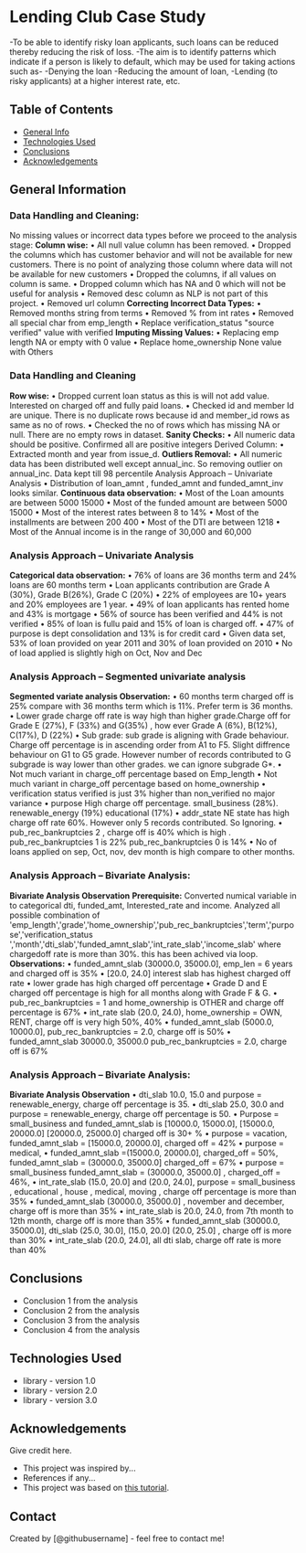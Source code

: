 # Lending Club Case Study
-To be able to identify risky loan applicants, such loans can be reduced thereby reducing the risk of loss.
-The aim is to identify patterns which indicate if a person is likely to default, which may be used for taking actions such as-
	-Denying the loan
	-Reducing the amount of loan,
	-Lending (to risky applicants) at a higher interest rate, etc.


## Table of Contents
* [General Info](#general-information)
* [Technologies Used](#technologies-used)
* [Conclusions](#conclusions)
* [Acknowledgements](#acknowledgements)

<!-- You can include any other section that is pertinent to your problem -->

## General Information
### Data Handling and Cleaning:
No missing values or incorrect data types before we proceed to the analysis stage: 
**Column wise:**
• All null value column has been removed.
• Dropped the columns which has customer behavior and will not be available for new customers. There is no 
point of analyzing those column where data will not be available for new customers
• Dropped the columns, if all values on column is same.
• Dropped column which has NA and 0 which will not be useful for analysis
• Removed desc column as NLP is not part of this project.
• Removed url column
**Correcting Incorrect Data Types:**
• Removed months string from terms
• Removed % from int rates
• Removed all special char from emp_length
• Replace verification_status "source verified" value with verified
**Imputing Missing Values:**
• Replacing emp length NA or empty with 0 value
• Replace home_ownership None value with Others

### Data Handling and Cleaning
**Row wise:**
• Dropped current loan status as this is will not add value. Interested on 
charged off and fully paid loans.
• Checked id and member Id are unique. There is no duplicate rows because 
id and member_id rows as same as no of rows.
• Checked the no of rows which has missing NA or null. There are no empty 
rows in dataset.
**Sanity Checks:**
• All numeric data should be positive. Confirmed all are positive integers
Derived Column:
• Extracted month and year from issue_d. 
**Outliers Removal:**
• All numeric data has been distributed well except annual_inc. So removing 
outlier on annual_inc. Data kept till 98 percentile
Analysis Approach – Univariate Analysis
• Distribution of loan_amnt , funded_amnt and funded_amnt_inv looks 
similar.
**Continuous data observation:**
• Most of the Loan amounts are between 5000 15000
• Most of the funded amount are between 5000 15000
• Most of the interest rates between 8 to 14%
• Most of the installments are between 200 400
• Most of the DTI are between 1218
• Most of the Annual income is in the range of 30,000 and 60,000
### Analysis Approach – Univariate Analysis
**Categorical data observation:** 
• 76% of loans are 36 months term and 24% loans are 60 months term
• Loan applicants contribution are Grade A (30%), Grade B(26%), Grade C 
(20%) 
• 22% of employees are 10+ years and 20% employees are 1 year.
• 49% of loan applicants has rented home and 43% is mortgage
• 56% of source has been verified and 44% is not verified
• 85% of loan is fullu paid and 15% of loan is charged off.
• 47% of purpose is dept consolidation and 13% is for credit card
• Given data set, 53% of loan provided on year 2011 and 30% of loan provided 
on 2010
• No of load applied is slightly high on Oct, Nov and Dec

### Analysis Approach – Segmented univariate analysis
**Segmented variate analysis Observation:**
• 60 months term charged off is 25% compare with 36 months term which is 11%. Prefer term is 36 months.
• Lower grade charge off rate is way high than higher grade.Charge off for Grade E (27%), F (33%) and G(35%) 
, how ever Grade A (6%), B(12%), C(17%), D (22%)
• Sub grade: sub grade is aligning with Grade behaviour. Charge off percentage is in ascending order from A1 
to F5. Slight diffrence behaviour on G1 to G5 grade. However number of records contributed to G subgrade 
is way lower than other grades. we can ignore subgrade G*.
• Not much variant in charge_off percentage based on Emp_length
• Not much variant in charge_off percentage based on home_ownership
• verification status verified is just 3% higher than non_verified no major variance
• purpose High charge off percentage. small_business (28%). renewable_energy (19%) educational (17%)
• addr_state NE state has high charge off rate 60%. However only 5 records contributed. So Ignoring.
• pub_rec_bankruptcies 2 , charge off is 40% which is high . pub_rec_bankruptcies 1 is 22% 
pub_rec_bankruptcies 0 is 14%
• No of loans applied on sep, Oct, nov, dev month is high compare to other months. 

### Analysis Approach – Bivariate Analysis:
**Bivariate Analysis Observation**
**Prerequisite:**
Converted numical variable in to categorical dti, funded_amt, Interested_rate and income. Analyzed 
all possible combination of 
'emp_length','grade','home_ownership','pub_rec_bankruptcies','term','purpose','verification_status
','month','dti_slab','funded_amnt_slab','int_rate_slab','income_slab' where chargedoff rate is more 
than 30%. this has been achived via loop.
**Observations:** 
• funded_amnt_slab (30000.0, 35000.0], emp_len = 6 years and charged off is 35%
• [20.0, 24.0] interest slab has highest charged off rate
• lower grade has high charged off percentage
• Grade D and E charged off percentage is high for all months along with Grade F & G.
• pub_rec_bankruptcies = 1 and home_ownership is OTHER and charge off percentage is 67%
• int_rate slab (20.0, 24.0), home_ownership = OWN, RENT, charge off is very high 50%, 40%
• funded_amnt_slab (5000.0, 10000.0], pub_rec_bankruptcies = 2.0, charge off is 50%
• funded_amnt_slab 30000.0, 35000.0 pub_rec_bankruptcies = 2.0, charge off is 67%
### Analysis Approach – Bivariate Analysis:
**Bivariate Analysis Observation**
• dti_slab 10.0, 15.0 and purpose = renewable_energy, charge off percentage is 35. 
• dti_slab 25.0, 30.0 and purpose = renewable_energy, charge off percentage is 50. 
• Purpose = small_business and funded_amnt_slab is [10000.0, 15000.0], [15000.0, 20000.0] [20000.0, 
25000.0] charged off is 30+ %
• purpose = vacation, funded_amnt_slab = [15000.0, 20000.0], charged off = 42%
• purpose = medical, 
• funded_amnt_slab =(15000.0, 20000.0], charged_off = 50%, funded_amnt_slab = (30000.0, 35000.0] 
charged_off = 67%
• purpose = small_business funded_amnt_slab = (30000.0, 35000.0] , charged_off = 46%, 
• int_rate_slab (15.0, 20.0] and (20.0, 24.0], purpose = small_business , educational , house , medical, 
moving , charge off percentage is more than 35% 
• funded_amnt_slab (30000.0, 35000.0] , november and december, charge off is more than 35% 
• int_rate_slab is 20.0, 24.0, from 7th month to 12th month, charge off is more than 35% 
• funded_amnt_slab (30000.0, 35000.0], dti_slab (25.0, 30.0], (15.0, 20.0] (20.0, 25.0] , 
charge off is more than 30%
• int_rate_slab (20.0, 24.0], all dti slab, charge off rate is more than 40%


## Conclusions
- Conclusion 1 from the analysis
- Conclusion 2 from the analysis
- Conclusion 3 from the analysis
- Conclusion 4 from the analysis

<!-- You don't have to answer all the questions - just the ones relevant to your project. -->


## Technologies Used
- library - version 1.0
- library - version 2.0
- library - version 3.0

<!-- As the libraries versions keep on changing, it is recommended to mention the version of library used in this project -->

## Acknowledgements
Give credit here.
- This project was inspired by...
- References if any...
- This project was based on [this tutorial](https://www.example.com).


## Contact
Created by [@githubusername] - feel free to contact me!


<!-- Optional -->
<!-- ## License -->
<!-- This project is open source and available under the [... License](). -->

<!-- You don't have to include all sections - just the one's relevant to your project -->
